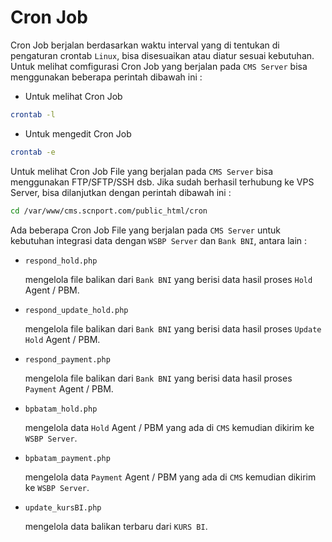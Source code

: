 # Cron Job

Cron Job berjalan berdasarkan waktu interval yang di tentukan di pengaturan crontab `Linux`, bisa disesuaikan atau diatur sesuai kebutuhan. Untuk melihat comfigurasi Cron Job yang berjalan pada `CMS Server` bisa menggunakan beberapa perintah dibawah ini :

- Untuk melihat Cron Job

```bash
crontab -l
```

- Untuk mengedit Cron Job

```bash
crontab -e
```

Untuk melihat Cron Job File yang berjalan pada `CMS Server` bisa menggunakan FTP/SFTP/SSH dsb. Jika sudah berhasil terhubung ke VPS Server, bisa dilanjutkan dengan perintah dibawah ini :

```bash
cd /var/www/cms.scnport.com/public_html/cron
```

Ada beberapa Cron Job File yang berjalan pada `CMS Server` untuk kebutuhan integrasi data dengan `WSBP Server` dan `Bank BNI`, antara lain :

- `respond_hold.php`

  mengelola file balikan dari `Bank BNI` yang berisi data hasil proses `Hold` Agent / PBM.

- `respond_update_hold.php`

  mengelola file balikan dari `Bank BNI` yang berisi data hasil proses `Update Hold` Agent / PBM.

- `respond_payment.php`

  mengelola file balikan dari `Bank BNI` yang berisi data hasil proses `Payment` Agent / PBM.

- `bpbatam_hold.php`

  mengelola data `Hold` Agent / PBM yang ada di `CMS` kemudian dikirim ke `WSBP Server`.

- `bpbatam_payment.php`

  mengelola data `Payment` Agent / PBM yang ada di `CMS` kemudian dikirim ke `WSBP Server`.

- `update_kursBI.php`

  mengelola data balikan terbaru dari `KURS BI`.
